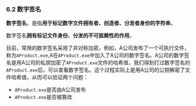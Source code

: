 ### 6.2 数字签名
**数字签名**，是指**用于标记数字文件拥有者、创造者、分发者身份的字符串**。

数字签名**拥有标记文件身份、分发的不可抵赖性的作用**。

目前，常用的数字签名采用了非对称加密。例如，A公司发布了一个可执行文件，称为`AProduct.exe`,A在`AProduct.exe`中加入了A公司的数字签名。A公司的数字签名是用A公司的私钥加密了`AProduct.exe`文件的哈希值，我们得到打过数字签名的`AProduct.exe`后，可以查看数字签名。这个过程实际上是用A公司的公钥解密了文件哈希值，从而可以验证两个问题：
* `AProduct.exe`是否由A公司发布
* `AProduct.exe`是否被篡改